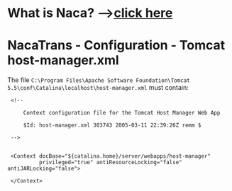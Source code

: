 # What is Naca? -->[click here](Naca0201.md) #

# NacaTrans - Configuration - Tomcat host-manager.xml #

The file `C:\Program Files\Apache Software Foundation\Tomcat 5.5\conf\Catalina\localhost\host-manager.xml` must contain:

```
 <!--
 
     Context configuration file for the Tomcat Host Manager Web App
 
     $Id: host-manager.xml 303743 2005-03-11 22:39:26Z remm $
 
 -->
 
 
 <Context docBase="${catalina.home}/server/webapps/host-manager"
          privileged="true" antiResourceLocking="false" antiJARLocking="false">
 
 </Context>
```